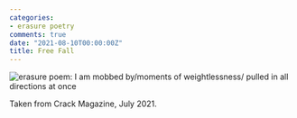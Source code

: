 ```yaml
---
categories:
- erasure poetry
comments: true
date: "2021-08-10T00:00:00Z"
title: Free Fall
---
```

<img src="https://www.davidralphlewis.co.uk/assets/images/articles/2021/freefall.jpeg" alt="erasure poem: I am mobbed by/moments of weightlessness/ pulled in all directions at once" title="Same weird background as the last one, works a bit better here" class="responsive"><br>

Taken from Crack Magazine, July 2021.

